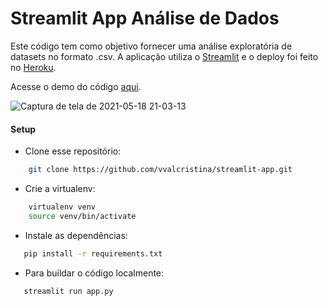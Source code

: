 # **Streamlit App Análise de Dados**

Este código tem como objetivo fornecer uma análise exploratória de datasets no formato .csv.
A aplicação utiliza o [Streamlit] e o deploy foi feito no [Heroku].

Acesse o demo do código [aqui].

![Captura de tela de 2021-05-18 21-03-13](https://user-images.githubusercontent.com/52939036/118738064-867f0b00-b81c-11eb-9fbf-122fdd07c5b4.png)



#### Setup

* Clone esse repositório:

```bash
    git clone https://github.com/vvalcristina/streamlit-app.git
```
* Crie a virtualenv:

```bash
    virtualenv venv
    source venv/bin/activate
```
* Instale as dependências:

```bash
   pip install -r requirements.txt
```

* Para buildar o código localmente:

```bash
   streamlit run app.py
```

[Streamlit]: (https://docs.streamlit.io/en/stable/)
[Heroku]: (https://devcenter.heroku.com/categories/reference)
[aqui]:(https://streamlit-app-codenation.herokuapp.com/)